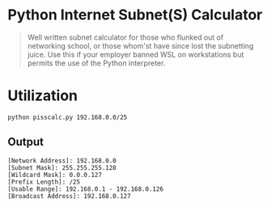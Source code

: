 # Python Internet Subnet(S) Calculator
> Well written subnet calculator for those who flunked out of networking school, or those whom'st have since lost the subnetting juice.
> Use this if your employer banned WSL on workstations but permits the use of the Python interpreter.

# Utilization
`python pisscalc.py 192.168.0.0/25`
## Output
```
[Network Address]: 192.168.0.0
[Subnet Mask]: 255.255.255.128
[Wildcard Mask]: 0.0.0.127
[Prefix Length]: /25
[Usable Range]: 192.168.0.1 - 192.168.0.126
[Broadcast Address]: 192.168.0.127
```